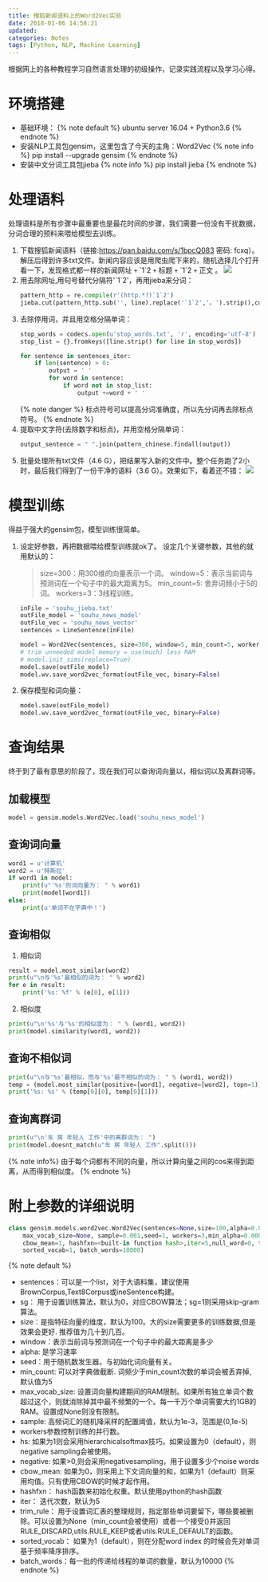 ```yaml
---
title: 搜狐新闻语料上的Word2Vec实验
date: 2018-01-06 14:58:21
updated: 
categories: Notes
tags: [Python, NLP, Machine Learning]
---
```


根据网上的各种教程学习自然语言处理的初级操作，记录实践流程以及学习心得。
<!--more-->
# 环境搭建
- 基础环境：
    {% note default %}
    ubuntu server 16.04 + Python3.6
    {% endnote %}
- 安装NLP工具包gensim，这里包含了今天的主角：Word2Vec
    {% note info %}
    pip install --upgrade gensim
    {% endnote %}
- 安装中文分词工具包jieba
    {% note info %}
    pip install jieba
    {% endnote %}

# 处理语料
处理语料是所有步骤中最重要也是最花时间的步骤，我们需要一份没有干扰数据，分词合理的预料来喂给模型去训练。
1. 下载搜狐新闻语料（链接:https://pan.baidu.com/s/1bpcQ083 密码: fcxq）。解压后得到许多txt文件。新闻内容应该是用爬虫爬下来的，随机选择几个打开看一下，发现格式都一样的新闻网址 `+` \`1\`2 `+` 标题 `+` \`1\`2 `+` 正文 。
    ![](\2018/01/06/搜狐新闻语料上的Word2Vec实验\souhunews.png)
2. 用去除网址,用句号替代分隔符'\`1`2'，再用jieba来分词：
    ```python
    pattern_http = re.compile(r'(http.*?)`1`2')
    jieba.cut(pattern_http.sub('', line).replace('`1`2','。').strip(),cut_all=False)]
    ```
3. 去除停用词，并且用空格分隔单词：
    ```python
    stop_words = codecs.open(u'stop_words.txt', 'r', encoding='utf-8')
    stop_list = {}.fromkeys([line.strip() for line in stop_words])

    for sentence in sentences_iter:
        if len(sentence) > 0:
            output = ' '
            for word in sentence:
                if word not in stop_list:
                    output +=word + ' '
    ```
    {% note danger %}
    标点符号可以提高分词准确度，所以先分词再去除标点符号。
    {% endnote %}
4. 提取中文字符(去除数字和标点)，并用空格分隔单词：
    ```python
    output_sentence = " ".join(pattern_chinese.findall(output))
    ```
5. 批量处理所有txt文件（4.6 G），把结果写入新的文件中。整个任务跑了2小时，最后我们得到了一份干净的语料（3.6 G）。效果如下，看着还不错：
![](\2018/01/06/搜狐新闻语料上的Word2Vec实验\souhuyuliao.png)

# 模型训练
得益于强大的gensim包，模型训练很简单。
1. 设定好参数，再把数据喂给模型训练就ok了。
    设定几个关键参数，其他的就用默认的：
    > size=300：用300维的向量表示一个词。
    > window=5：表示当前词与预测词在一个句子中的最大距离为5。
    > min_count=5: 舍弃词频小于5的词。
    > workers=3：3线程训练。

    ```python
    inFile = 'souhu_jieba.txt'
    outFile_model = 'souhu_news_model'
    outFile_vec = 'souhu_news_vector'
    sentences = LineSentence(inFile)

    model = Word2Vec(sentences, size=300, window=5, min_count=5, workers=3)
    # trim unneeded model memory = use(much) less RAM
    # model.init_sims(replace=True)
    model.save(outFile_model)
    model.wv.save_word2vec_format(outFile_vec, binary=False)
    ```
2. 保存模型和词向量：
    ```python
    model.save(outFile_model)
    model.wv.save_word2vec_format(outFile_vec, binary=False)
    ```

# 查询结果
终于到了最有意思的阶段了，现在我们可以查询词向量以，相似词以及离群词等。
## 加载模型
```python
model = gensim.models.Word2Vec.load('souhu_news_model')
```
## 查询词向量
```python
word1 = u'计算机'
word2 = u'特斯拉'
if word1 in model:
    print(u"'%s'的词向量为： " % word1)
    print(model[word1])
else:
    print(u'单词不在字典中！')
```
## 查询相似
1. 相似词
```python
result = model.most_similar(word2)
print(u"\n与'%s'最相似的词为： " % word2)
for e in result:
    print('%s: %f' % (e[0], e[1]))
```
2. 相似度
```python
print(u"\n'%s'与'%s'的相似度为： " % (word1, word2))
print(model.similarity(word1, word2))
```
## 查询不相似词
```python
print(u"\n与'%s'最相似，而与'%s'最不相似的词为： " % (word1, word2))
temp = (model.most_similar(positive=[word1], negative=[word2], topn=1))
print('%s: %s' % (temp[0][0], temp[0][1]))
```
## 查询离群词
```python
print(u"\n'车 房 年轻人 工作'中的离群词为： ")
print(model.doesnt_match(u"车 房 年轻人 工作".split()))
```
{% note info%}
由于每个词都有不同的向量，所以计算向量之间的cos来得到距离，从而得到相似度。
{% endnote %}

# 附上参数的详细说明
```python
class gensim.models.word2vec.Word2Vec(sentences=None,size=100,alpha=0.025,window=5, min_count=5, 
    max_vocab_size=None, sample=0.001,seed=1, workers=3,min_alpha=0.0001, sg=0, hs=0, negative=5, 
    cbow_mean=1, hashfxn=<built-in function hash>,iter=5,null_word=0, trim_rule=None, 
    sorted_vocab=1, batch_words=10000)
```
{% note default %}
- sentences：可以是一个list，对于大语料集，建议使用BrownCorpus,Text8Corpus或ineSentence构建。
- sg： 用于设置训练算法，默认为0，对应CBOW算法；sg=1则采用skip-gram算法。
- size：是指特征向量的维度，默认为100。大的size需要更多的训练数据,但是效果会更好. 推荐值为几十到几百。
- window：表示当前词与预测词在一个句子中的最大距离是多少
- alpha: 是学习速率
- seed：用于随机数发生器。与初始化词向量有关。
- min_count: 可以对字典做截断. 词频少于min_count次数的单词会被丢弃掉, 默认值为5
- max_vocab_size: 设置词向量构建期间的RAM限制。如果所有独立单词个数超过这个，则就消除掉其中最不频繁的一个。每一千万个单词需要大约1GB的RAM。设置成None则没有限制。
- sample: 高频词汇的随机降采样的配置阈值，默认为1e-3，范围是(0,1e-5)
- workers参数控制训练的并行数。
- hs: 如果为1则会采用hierarchicalsoftmax技巧。如果设置为0（default），则negative sampling会被使用。
- negative: 如果>0,则会采用negativesampling，用于设置多少个noise words
- cbow_mean: 如果为0，则采用上下文词向量的和，如果为1（default）则采用均值。只有使用CBOW的时候才起作用。
- hashfxn： hash函数来初始化权重。默认使用python的hash函数
- iter： 迭代次数，默认为5
- trim_rule： 用于设置词汇表的整理规则，指定那些单词要留下，哪些要被删除。可以设置为None（min_count会被使用）或者一个接受()并返回RULE_DISCARD,utils.RULE_KEEP或者utils.RULE_DEFAULT的函数。
- sorted_vocab： 如果为1（default），则在分配word index 的时候会先对单词基于频率降序排序。
- batch_words：每一批的传递给线程的单词的数量，默认为10000
{% endnote %}